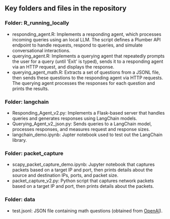 ## Key folders and files in the repository
### Folder: R_running_locally
- responding_agent.R: Implements a responding agent, which processes incoming queries using an local LLM. The script defines a Plumber API endpoint to handle requests, respond to queries, and simulate conversational interactions.
- querying_agent.R: Implements a querying agent that repeatedly prompts the user for a query (until 'Exit' is typed), sends it to a responding agent via an HTTP request, and displays the response.
- querying_agent_math.R: Extracts a set of questions from a JSONL file, then sends these questions to the responding agent via HTTP requests. The querying agent processes the responses for each question and prints the results. 

### Folder: langchain
- Responding_Agent_v2.py: Implements a Flask-based server that handles queries and generates responses using LangChain models.
- Querying_Agent_v2_json.py: Sends queries to a LangChain model, processes responses, and measures request and response sizes.
- langchain_demo.ipynb: Jupter notebook used to test out the LangChain library.

### Folder: packet_capture
- scapy_packet_capture_demo.ipynb: Jupyter notebook that captures packets based on a target IP and port, then prints details about the source and destination IPs, ports, and packet size.
- packet_capture_v2.py: Python script that captures network packets based on a target IP and port, then prints details about the packets.

### Folder: data
- test.jsonl: JSON file containing math questions (obtained from [OpenAI](https://github.com/openai/grade-school-math/tree/master)).
